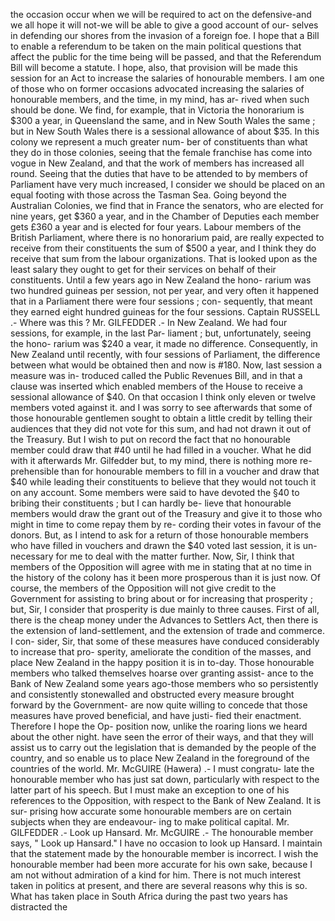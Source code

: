 the occasion occur when we will be required to act on the defensive-and we all hope it will not-we will be able to give a good account of our- selves in defending our shores from the invasion of a foreign foe. I hope that a Bill to enable a referendum to be taken on the main political questions that affect the public for the time being will be passed, and that the Referendum Bill will become a statute. I hope, also, that provision will be made this session for an Act to increase the salaries of honourable members. I am one of those who on former occasions advocated increasing the salaries of honourable members, and the time, in my mind, has ar- rived when such should be done. We find, for example, that in Victoria the honorarium is $300 a year, in Queensland the same, and in New South Wales the same ; but in New South Wales there is a sessional allowance of about $35. In this colony we represent a much greater num- ber of constituents than what they do in those colonies, seeing that the female franchise has come into vogue in New Zealand, and that the work of members has increased all round. Seeing that the duties that have to be attended to by members of Parliament have very much increased, I consider we should be placed on an equal footing with those across the Tasman Sea. Going beyond the Australian Colonies, we find that in France the senators, who are elected for nine years, get $360 a year, and in the Chamber of Deputies each member gets £360 a year and is elected for four years. Labour members of the British Parliament, where there is no honorarium paid, are really expected to receive from their constituents the sum of $500 a year, and I think they do receive that sum from the labour organizations. That is looked upon as the least salary they ought to get for their services on behalf of their constituents. Until a few years ago in New Zealand the hono- rarium was two hundred guineas per session, not per year, and very often it happened that in a Parliament there were four sessions ; con- sequently, that meant they earned eight hundred guineas for the four sessions. Captain RUSSELL .- Where was this ? Mr. GILFEDDER .- In New Zealand. We had four sessions, for example, in the last Par- liament ; but, unfortunately, seeing the hono- rarium was $240 a vear, it made no difference. Consequently, in New Zealand until recently, with four sessions of Parliament, the difference between what would be obtained then and now is #180. Now, last session a measure was in- troduced called the Public Revenues Bill, and in that a clause was inserted which enabled members of the House to receive a sessional allowance of $40. On that occasion I think only eleven or twelve members voted against it. and I was sorry to see afterwards that some of those honourable gentlemen sought to obtain a little credit by telling their audiences that they did not vote for this sum, and had not drawn it out of the Treasury. But I wish to put on record the fact that no honourable member could draw that #40 until he had filled in a voucher. What he did with it afterwards Mr. Gilfedder but, to my mind, there is nothing more re- prehensible than for honourable members to fill in a voucher and draw that $40 while leading their constituents to believe that they would not touch it on any account. Some members were said to have devoted the §40 to bribing their constituents ; but I can hardly be- lieve that honourable members would draw the grant out of the Treasury and give it to those who might in time to come repay them by re- cording their votes in favour of the donors. But, as I intend to ask for a return of those honourable members who have filled in vouchers and drawn the $40 voted last session, it is un- necessary for me to deal with the matter further. Now, Sir, I think that members of the Opposition will agree with me in stating that at no time in the history of the colony has it been more prosperous than it is just now. Of course, the members of the Opposition will not give credit to the Government for assisting to bring about or for increasing that prosperity ; but, Sir, I consider that prosperity is due mainly to three causes. First of all, there is the cheap money under the Advances to Settlers Act, then there is the extension of land-settlement, and the extension of trade and commerce. I con- sider, Sir, that some of these measures have conduced considerably to increase that pro- sperity, ameliorate the condition of the masses, and place New Zealand in the happy position it is in to-day. Those honourable members who talked themselves hoarse over granting assist- ance to the Bank of New Zealand some years ago-those members who so persistently and consistently stonewalled and obstructed every measure brought forward by the Government- are now quite willing to concede that those measures have proved beneficial, and have justi- fied their enactment. Therefore I hope the Op- position now, unlike the roaring lions we heard about the other night. have seen the error of their ways, and that they will assist us to carry out the legislation that is demanded by the people of the country, and so enable us to place New Zealand in the foreground of the countries of the world. Mr. McGUIRE (Hawera) .- I must congratu- late the honourable member who has just sat down, particularly with respect to the latter part of his speech. But I must make an exception to one of his references to the Opposition, with respect to the Bank of New Zealand. It is sur- prising how accurate some honourable members are on certain subjects when they are endeavour- ing to make political capital. Mr. GILFEDDER .- Look up Hansard. Mr. McGUIRE .- The honourable member says, " Look up Hansard." I have no occasion to look up Hansard. I maintain that the statement made by the honourable member is incorrect. I wish the honourable member had been more accurate for his own sake, because I am not without admiration of a kind for him. There is not much interest taken in politics at present, and there are several reasons why this is so. What has taken place in South Africa during the past two years has distracted the 